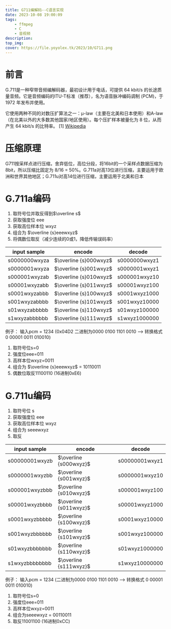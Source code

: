 ```yaml
---
title: G711编解码--C语言实现
date: 2023-10-08 19:00:09
tags:
    - ffmpeg
    - C
    - 音视频
description:
top_img:
cover: https://file.yoyolex.tk/2023/10/G711.png
---
```


# 前言
G.711是一种窄带音频编解码器，最初设计用于电话，可提供 64 kbit/s 的长途质量音频。它是音频编码的ITU-T标准（推荐），名为语音脉冲编码调制 (PCM)，于 1972 年发布并使用。

它使用两种不同的对数压扩算法之一：μ-law（主要在北美和日本使用）和A-law（在北美以外的大多数其他国家/地区使用）。每个压扩样本被量化为 8 位，从而产生 64 kbit/s 的比特率。
[1] [Wikipedia](https://en.wikipedia.org/wiki/G.711)

# 压缩原理
G711按采样点进行压缩，舍弃低位，高位分段，将16bit的一个采样点数据压缩为8bit，所以压缩比固定为 8/16 = 50%。G.711a对高13位进行压缩，主要运用于欧洲和世界其他地区；G.711u对高14位进行压缩，主要运用于北美和日本

# G.711a编码
1. 取符号位并取反得到$\overline s$
2. 获取强度位 eee
3. 获取高位样本位 wxyz
4. 组合为 $\overline {s}eeewxyz$ 
5. 将偶数位取反（减少连续的0或1，降低传输误码率）

|input sample |encode                   |decode       |
|-            |-                        |-            |
|s0000000wxyza| $\overline {s}000wxyz$  |s0000000wxyz1|
|s0000001wxyza| $\overline {s}001wxyz$  |s0000001wxyz1|
|s000001wxyzab| $\overline {s}010wxyz$  |s000001wxyz10|
|s00001wxyzabb| $\overline {s}011wxyz$  |s00001wxyz100|
|s0001wxyzabbb| $\overline {s}100wxyz$  |s0001wxyz1000|
|s001wxyzabbbb| $\overline {s}101wxyz$  |s001wxyz10000|
|s01wxyzabbbbb| $\overline {s}110wxyz$  |s01wxyz100000|
|s1wxyzabbbbbb| $\overline {s}111wxyz$  |s1wxyz1000000|

例子：
输入pcm = 1234 (0x04D2 二进制为0000 0100 1101 0010 --> 转换格式 0 00001 0011 010010)

1. 取符号位s=0
2. 强度位eee=011
3. 高样本位wxyz=0011
4. 组合为 $\overline {s}eeewxyz$ = 10110011
5. 偶数位取反11100110 (16进制0xE6)

# G.711u编码
1. 取符号位 s
2. 获取强度位 eee
3. 获取高位样本位 wxyz
4. 组合为 seeewxyz
5. 取反

|input sample  |encode                   |decode        |
|-             |-                        |-             |
|s00000001wxyzb| $\overline {s000wxyz}$  |s00000001wxyz1|
|s0000001wxyzbb| $\overline {s001wxyz}$  |s0000001wxyz10|
|s000001wxyzbbb| $\overline {s010wxyz}$  |s000001wxyz100|
|s00001wxyzbbbb| $\overline {s011wxyz}$  |s00001wxyz1000|
|s0001wxyzbbbbb| $\overline {s100wxyz}$  |s0001wxyz10000|
|s001wxyzbbbbbb| $\overline {s101wxyz}$  |s001wxyz100000|
|s01wxyzbbbbbbb| $\overline {s110wxyz}$  |s01wxyz1000000|
|s1wxyzbbbbbbbb| $\overline {s111wxyz}$  |s1wxyz10000000|

例子：
输入pcm = 1234 (二进制为0000 0100 1101 0010 --> 转换格式 0 00001 0011 010010)

1. 取符号位s=0
2. 强度位eee=011
3. 高样本位wxyz=0011
4. 组合为seeewxyz = 00110011
5. 取反11001100 (16进制0xCC)
